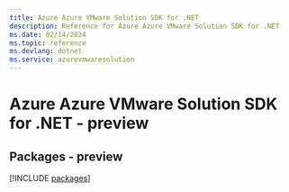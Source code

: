 ```yaml
---
title: Azure Azure VMware Solution SDK for .NET
description: Reference for Azure Azure VMware Solution SDK for .NET
ms.date: 02/14/2024
ms.topic: reference
ms.devlang: dotnet
ms.service: azurevmwaresolution
---
```

# Azure Azure VMware Solution SDK for .NET - preview
## Packages - preview
[!INCLUDE [packages](azure-vmware-solution-index.md)]